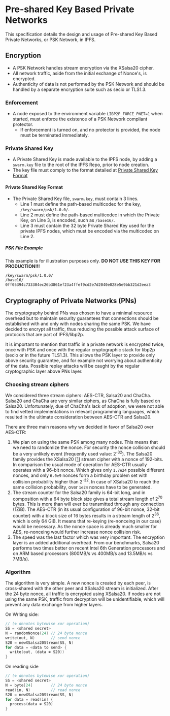 # Pre-shared Key Based Private Networks
This specification details the design and usage of Pre-shared Key Based Private Networks, or PSK Network, in IPFS.

## Encryption
* A PSK Network handles stream encryption via the XSalsa20 cipher.
* All network traffic, aside from the initial exchange of Nonce's, is encrypted.
* Authenticity of data is not performed by the PSK Network and should be handled by a separate encryption suite such as secio or TLS1.3.

### Enforcement
* A node exposed to the environment variable `LIBP2P_FORCE_PNET=1` when started, must enforce the existence of a PSK Network compliant protector.
  * If enforcement is turned on, and no protector is provided, the node must be terminated immediately.

### Private Shared Key
* A Private Shared Key is made available to the IPFS node, by adding a `swarm.key` file to the root of the IPFS Repo, prior to node creation.
* The key file must comply to the format detailed at [Private Shared Key Format](#private-shared-key-format)

#### Private Shared Key Format
* The Private Shared Key file, `swarm.key`, must contain 3 lines.
  * Line 1 must define the path-based multicodec for the key, `/key/swarm/psk/1.0.0/`.
  * Line 2 must define the path-based multicodec in which the Private Key, on Line 3, is encoded, such as `/base16/`.
  * Line 3 must contain the 32 byte Private Shared Key used for the private IPFS nodes, which must be encoded via the multicodec on Line 2.

##### PSK File Example
This example is for illustration purposes only. **DO NOT USE THIS KEY FOR PRODUCTION!!!**
```txt
/key/swarm/psk/1.0.0/
/base16/
0ff05394c733304ec26b3861ef23a4ffef9cd2e7d2040e028e5e9bb321d2eea3
```

## Cryptography of Private Networks (PNs)

The cryptography behind PNs was chosen to have a minimal resource overhead but to maintain security guarantees that connections should be established with and only with nodes sharing the same PSK. We have decided to encrypt all traffic, thus reducing the possible attack surface of protocols that are part of IPFS/libp2p.

It is important to mention that traffic in a private network is encrypted twice, once with PSK and once with the regular cryptographic stack for libp2p (secio or in the future TLS1.3). This allows the PSK layer to provide only above security guarantee, and for example not worrying about authenticity of the data. Possible replay attacks will be caught by the regular cryptographic layer above PNs layer.

### Choosing stream ciphers

We considered three stream ciphers: AES-CTR, Salsa20 and ChaCha. Salsa20 and ChaCha are very similar ciphers, as ChaCha is fully based on Salsa20. Unfortunately, due of ChaCha's lack of adoption, we were not able to find vetted implementations in relevant programming languages, which resulted in the ultimate consideration between AES-CTR and Salsa20.

There are three main reasons why we decided in favor of Salsa20 over AES-CTR:

1. We plan on using the same PSK among many nodes. This means that we need to randomize the nonce. For security the nonce collision should be a very unlikely event (frequently used value: 2<sup>-32</sup>). The Salsa20 family provides the XSalsa20 [[1][Xsalsa20]] stream cipher with a nonce of 192-bits. In comparison the usual mode of operation for AES-CTR usually operates with a 96-bit nonce. Which gives only `1.7e24` possible different nonces, and only `6.0e9` nonces form a birthday problem set with collision probability higher than 2<sup>-32</sup>. In case of XSalsa20 to reach the same collision probability, over `1e24` nonces have to be generated.
2.  The stream counter for the Salsa20 family is 64-bit long, and in composition with a 64 byte block size gives a total stream length of 2<sup>70</sup> bytes. This is more than will ever be transmitted through any connection (1ZiB). The AES-CTR (in its usual configuration of 96-bit nonce, 32-bit counter) with a block size of 16 bytes results in a stream length of 2<sup>36</sup>, which is only 64 GiB. It means that re-keying (re-nonceing in our case) would be necessary. As the nonce space is already much smaller for AES, re-nonceing would further increase nonce collision risk.
3. The speed was the last factor which was very important. The encryption layer is an added additional overhead. From our benchmarks, Salsa20 performs two times better on recent Intel 6th Generation processors and on ARM based processors (800MB/s vs 400MB/s and 13.5MB/s vs 7MB/s).

### Algorithm

The algorithm is very simple. A new nonce is created by each peer, is cross-shared with the other peer and XSalsa20 stream is initialized. After the 24 byte nonce, all traffic is encrypted using XSalsa20. If nodes are not using the same PSK, traffic from decryption will be unidentifiable, which will prevent any data exchange from higher layers.

On Writing side:
```c
// (⊕ denotes bytewise xor operation)
SS = <shared secret>
N = randomNonce(24) // 24 byte nonce
write(out, N)       // send nonce
S20 = newXSalsa20Stream(SS, N)
for data = <data to send> {
  write(out, (data ⊕ S20))
}
```

On reading side
```c
// (⊕ denotes bytewise xor operation)
SS = <shared secret>
N = byte[24]        // 24 byte nonce
read(in, N)         // read nonce
S20 = newXSalsa20Stream(SS, N)
for data = read(in) {
  process(data ⊕ S20)
}
```

[Xsalsa20]: https://cr.yp.to/snuffle/xsalsa-20081128.pdf
